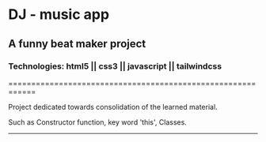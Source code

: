 # DJ - music app 

## A funny beat maker project
### Technologies: html5 || css3 || javascript || tailwindcss

============================================================

Project dedicated towards consolidation of the learned material.

Such as Constructor function, key word 'this', Classes.

-----------------------------------------------------------------